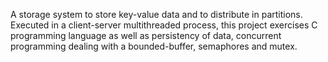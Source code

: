 A storage system to store key-value data and to distribute in partitions. Executed in a client-server multithreaded process, this project exercises C programming language as well as persistency of data, concurrent programming dealing with a bounded-buffer, semaphores and mutex. 